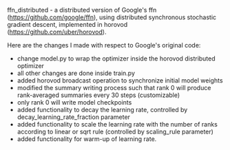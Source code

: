 ffn_distributed - a distributed version of Google's ffn (https://github.com/google/ffn), using distributed synchronous stochastic gradient descent, implemented in horovod (https://github.com/uber/horovod).
  
Here are the changes I made with respect to Google's original code:
  
* change model.py to wrap the optimizer inside the horovod distributed optimizer
* all other changes are done inside train.py
* added horovod broadcast operation to synchronize initial model weights
* modified the summary writing process such that rank 0 will produce rank-averaged summaries every 30 steps (customizable)
* only rank 0 will write model checkpoints
* added functionality to decay the learning rate, controlled by decay_learning_rate_fraction parameter
* added functionality to scale the learning rate with the number of ranks according to linear or sqrt rule (controlled by scaling_rule parameter)
* added functionality for warm-up of learning rate.